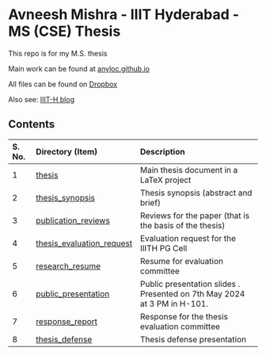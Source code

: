 # Avneesh Mishra - IIIT Hyderabad - MS (CSE) Thesis

This repo is for my M.S. thesis

Main work can be found at [anyloc.github.io](https://anyloc.github.io/)

All files can be found on [Dropbox](https://www.dropbox.com/scl/fo/ofr33k598bt7vabuamp69/h?rlkey=bs24bvt9dk36m2fnmq85vdmcd&dl=0)

Also see: [IIIT-H blog](https://blogs.iiit.ac.in/monthly_news/avneesh-mishra/)

## Contents

| S. No. | Directory (Item) | Description |
| :----- | :--------------- | :---------- |
| 1 | [thesis](./thesis) | Main thesis document in a LaTeX project |
| 2 | [thesis_synopsis](./thesis_synopsis) | Thesis synopsis (abstract and brief) |
| 3 | [publication_reviews](./publication_reviews) | Reviews for the paper (that is the basis of the thesis) |
| 4 | [thesis_evaluation_request](./thesis_evaluation_request) | Evaluation request for the IIITH PG Cell |
| 5 | [research_resume](./research_resume) | Resume for evaluation committee |
| 6 | [public_presentation](./public_presentation) | Public presentation slides . Presented on 7th May 2024 at 3 PM in H-101. |
| 7 | [response_report](./response_report) | Response for the thesis evaluation committee |
| 8 | [thesis_defense](./thesis_defense) | Thesis defense presentation |

